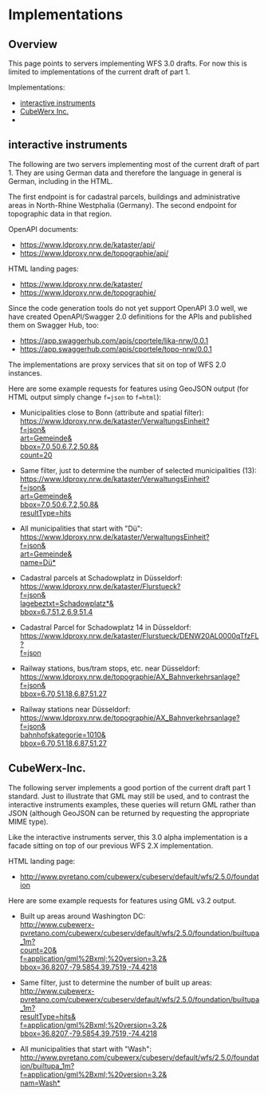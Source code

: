 # Implementations

## Overview

This page points to servers implementing WFS 3.0 drafts.
For now this is limited to implementations of the current
draft of part 1.

Implementations:
* [interactive instruments](#interactive-instruments)
* [CubeWerx Inc.](#CubeWerx-Inc.)
* 

## interactive instruments

The following are two servers implementing most of the current draft
of part 1. They are using German data and therefore the language
in general is German, including in the HTML.

The first endpoint is for cadastral parcels, buildings and
administrative areas in North-Rhine Westphalia (Germany).
The second endpoint for topographic data in that region.

OpenAPI documents:
* https://www.ldproxy.nrw.de/kataster/api/
* https://www.ldproxy.nrw.de/topographie/api/

HTML landing pages:
* https://www.ldproxy.nrw.de/kataster/
* https://www.ldproxy.nrw.de/topographie/

Since the code generation tools do not yet support OpenAPI 3.0 well, we
have created OpenAPI/Swagger 2.0 definitions for the APIs and published
them on Swagger Hub, too:
* https://app.swaggerhub.com/apis/cportele/lika-nrw/0.0.1
* https://app.swaggerhub.com/apis/cportele/topo-nrw/0.0.1

The implementations are proxy services that sit on top of WFS 2.0 instances.

Here are some example requests for features using GeoJSON output (for HTML output simply change `f=json` to `f=html`):

* Municipalities close to Bonn (attribute and spatial filter):  
[https://www.ldproxy.nrw.de/kataster/VerwaltungsEinheit?  
f=json&  
art=Gemeinde&  
bbox=7.0,50.6,7.2,50.8&  
count=20](https://www.ldproxy.nrw.de/kataster/VerwaltungsEinheit?f=json&art=Gemeinde&bbox=7.0%2C50.6%2C7.2%2C50.8&count=20)  

* Same filter, just to determine the number of selected municipalities (13):  
[https://www.ldproxy.nrw.de/kataster/VerwaltungsEinheit?  
f=json&  
art=Gemeinde&  
bbox=7.0,50.6,7.2,50.8&  
resultType=hits](https://www.ldproxy.nrw.de/kataster/VerwaltungsEinheit?f=json&art=Gemeinde&bbox=7.0%2C50.6%2C7.2%2C50.8&resultType=hits)  

* All municipalities that start with "Dü":  
[https://www.ldproxy.nrw.de/kataster/VerwaltungsEinheit?  
f=json&  
art=Gemeinde&  
name=Dü\*](https://www.ldproxy.nrw.de/kataster/VerwaltungsEinheit?f=json&art=Gemeinde&name=Dü*)  

* Cadastral parcels at Schadowplatz in Düsseldorf:  
[https://www.ldproxy.nrw.de/kataster/Flurstueck?  
f=json&  
lagebeztxt=Schadowplatz\*&  
bbox=6.7,51.2,6.9,51.4](https://www.ldproxy.nrw.de/kataster/Flurstueck?f=json&lagebeztxt=Schadowplatz*&bbox=6.7%2C51.2%2C6.9%2C51.4)

* Cadastral Parcel for Schadowplatz 14 in Düsseldorf:  
[https://www.ldproxy.nrw.de/kataster/Flurstueck/DENW20AL0000qTfzFL?  
f=json](https://www.ldproxy.nrw.de/kataster/Flurstueck/DENW20AL0000qTfzFL?f=json)

* Railway stations, bus/tram stops, etc. near Düsseldorf:  
[https://www.ldproxy.nrw.de/topographie/AX_Bahnverkehrsanlage?  
f=json&  
bbox=6.70,51.18,6.87,51.27](https://www.ldproxy.nrw.de/topographie/AX_Bahnverkehrsanlage?f=json&bbox=6.70%2C51.18%2C6.87%2C51.27)

* Railway stations near Düsseldorf:  
[https://www.ldproxy.nrw.de/topographie/AX_Bahnverkehrsanlage?  
f=json&  
bahnhofskategorie=1010&  
bbox=6.70,51.18,6.87,51.27](https://www.ldproxy.nrw.de/topographie/AX_Bahnverkehrsanlage?f=json&bahnhofskategorie=1010&bbox=6.70%2C51.18%2C6.87%2C51.27)

## CubeWerx-Inc.

The following server implements a good portion of the current draft part 1
standard.  Just to illustrate that GML may still be used, and to contrast
the interactive instruments examples, these queries will return GML rather
than JSON (although GeoJSON can be returned by requesting the appropriate
MIME type).

Like the interactive instruments server, this 3.0 alpha implementation is a
facade sitting on top of our previous WFS 2.X implementation.

HTML landing page:
* http://www.pvretano.com/cubewerx/cubeserv/default/wfs/2.5.0/foundation

Here are some example requests for features using GML v3.2 output.

* Built up areas around Washington DC:  
[http://www.cubewerx-pvretano.com/cubewerx/cubeserv/default/wfs/2.5.0/foundation/builtupa_1m?  
count=20&  
f=application/gml%2Bxml;%20version=3.2&  
bbox=36.8207,-79.5854,39.7519,-74.4218](http://www.cubewerx-pvretano.com/cubewerx/cubeserv/default/wfs/2.5.0/foundation/builtupa_1m?count=20&f=application/gml%2Bxml;%20version=3.2&bbox=36.8207,-79.5854,39.7519,-74.4218)

* Same filter, just to determine the number of built up areas:    
[http://www.cubewerx-pvretano.com/cubewerx/cubeserv/default/wfs/2.5.0/foundation/builtupa_1m?  
resultType=hits&  
f=application/gml%2Bxml;%20version=3.2&  
bbox=36.8207,-79.5854,39.7519,-74.4218](http://www.cubewerx-pvretano.com/cubewerx/cubeserv/default/wfs/2.5.0/foundation/builtupa_1m?resultType=hits&f=application/gml%2Bxml;%20version=3.2&bbox=36.8207,-79.5854,39.7519,-74.4218)

* All municipalities that start with "Wash":   
[http://www.pvretano.com/cubewerx/cubeserv/default/wfs/2.5.0/foundation/builtupa_1m?  
f=application/gml%2Bxml;%20version=3.2&  
nam=Wash*](http://www.pvretano.com/cubewerx/cubeserv/default/wfs/2.5.0/foundation/builtupa_1m?&f=application/gml%2Bxml;%20version=3.2&nam=Wash*)
